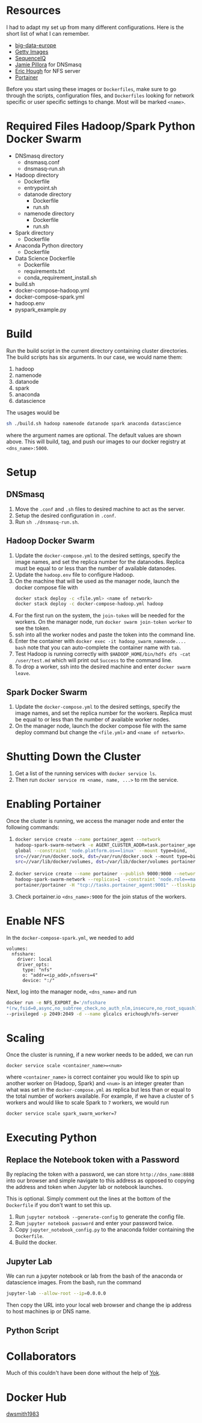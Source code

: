 # Resources
I had to adapt my set up from many different
configurations. Here is the short list of what I can
remember.
* [big-data-europe](https://github.com/big-data-europe)
* [Getty Images](https://github.com/gettyimages)
* [SequenceIQ](https://github.com/sequenceiq)
* [Jamie Pillora](https://github.com/jpillora) for DNSmasq
* [Eric Hough](https://github.com/ehough) for NFS server
* [Portainer](https://portainer.io/)

Before you start using these images or `Dockerfiles`,
make sure to go through the scripts, configuration
files, and `Dockerfiles` looking for network specific
or user specific settings to change. Most will be
marked `<name>`.

# Required Files Hadoop/Spark Python Docker Swarm
+ DNSmasq directory
  - dnsmasq.conf
  - dnsmasq-run.sh
+ Hadoop directory
  - Dockerfile
  - entrypoint.sh
  - datanode directory
    * Dockerfile
    * run.sh
  - namenode directory
    * Dockerfile
    * run.sh
+ Spark directory
  - Dockerfile
+ Anaconda Python directory
  - Dockerfile
+ Data Science Dockerfile
  - Dockerfile
  - requirements.txt
  - conda\_requirement\_install.sh
+ build.sh
+ docker-compose-hadoop.yml
+ docker-compose-spark.yml
+ hadoop.env
+ pyspark_example.py

# Build
Run the build script in the current directory containing cluster directories.
The build scripts has six arguments. In our case, we would name them:
1. hadoop
2. namenode
3. datanode
4. spark
5. anaconda
6. datascience

The usages would be
```bash
sh ./build.sh hadoop namenode datanode spark anaconda datascience
```
where the argument names are optional. The default values are shown above.
This will build, tag, and push our images to our docker registry at
`<dns_name>:5000`.

# Setup
## DNSmasq
1. Move the `.conf` and `.sh` files to desired machine to act as the server.
2. Setup the desired configuration in `.conf`.
3. Run `sh ./dnsmasq-run.sh`.

## Hadoop Docker Swarm
1. Update the `docker-compose.yml` to the desired settings, specify the
image names, and set the replica number for the datanodes. Replica must be
equal to or less than the number of available datanodes.
2. Update the `hadoop.env` file to configure Hadoop.
3. On the machine that will be used as the manager node, launch the docker
compose file with
   ```bash
   docker stack deploy -c <file.yml> <name of network>
   docker stack deploy -c docker-compose-hadoop.yml hadoop
   ```
4. For the first run on the system, the `join-token` will be needed for the
workers. On the manager node, run `docker swarm join-token worker`  to see
the token.
5. ssh into all the worker nodes and paste the token into the command line.
6. Enter the container with `docker exec -it hadoop_swarm_namenode.... bash`
note that you can auto-complete the container name with `tab`.
7. Test Hadoop is running correctly with
`$HADOOP_HOME/bin/hdfs dfs -cat /user/test.md` which will print out `Success`
to the command line.
8. To drop a worker, ssh into the desired machine and enter
`docker swarm leave`.

## Spark Docker Swarm
1. Update the `docker-compose.yml` to the desired settings, specify the
image names, and set the replica number for the workers. Replica must be
equal to or less than the number of available worker nodes.
2. On the manager node, launch the docker compose file with the same deploy
command but change the `<file.yml>` and `<name of network>`.

# Shutting Down the Cluster
1. Get a list of the running services with `docker service ls`.
2. Then run `docker service rm <name, name, ...>` to rm the service.

# Enabling Portainer
Once the cluster is running, we access the manager node and enter the following
commands:
1. ```bash
   docker service create --name portainer_agent --network
   hadoop-spark-swarm-network -e AGENT_CLUSTER_ADDR=task.portainer_agent --mode
   global --constraint 'node.platform.os==linux' --mount type=bind,
   src=//var/run/docker.sock, dst=/var/run/docker.sock --mount type=bind,
   src=//var/lib/docker/volumes, dst=/var/lib/docker/volumes portainer/agent
   ```
2. ```bash
   docker service create --name portainer --publish 9000:9000 --network
   hadoop-spark-swarm-network --replicas=1 --constraint 'node.role==manager'
   portainer/portainer -H "tcp://tasks.portainer_agent:9001" --tlsskipverify
   ```
3. Check portainer.io `<dns_name>:9000` for the join status of the workers.

# Enable NFS
In the `docker-compose-spark.yml`, we needed to add
~~~~
volumes:
  nfsshare:
    driver: local
    driver_opts:
      type: "nfs"
      o: "addr=<ip_add>,nfsvers=4"
      device: ":/"
~~~~
Next, log into the manager node, `<dns_name>` and run
```bash
docker run -e NFS_EXPORT_0='/nfsshare
*(rw,fsid=0,async,no_subtree_check,no_auth_nlm,insecure,no_root_squash)'
--privileged -p 2049:2049 -d --name glcalcs erichough/nfs-server
```

# Scaling
Once the cluster is running, if a new worker needs to be added, we can run
```
docker service scale <container_name>=<num>
```
where `<container_name>` is correct container you would like to spin up
another worker on (Hadoop, Spark) and `<num>` is an integer greater than what
was set in the `docker-compose.yml` as replica but less than or equal to the
total number of workers available. For example, if we have a cluster of `5`
workers and would like to scale Spark to `7` workers, we would run
```
docker service scale spark_swarm_worker=7
```

# Executing Python
## Replace the Notebook token with a Password
By replacing the token with a password, we can
store `http://dns_name:8888` into our browser and
simple navigate to this address as opposed to
copying the address and token when Jupyter lab or
notebook launches.

This is optional. Simply comment out the lines at the
bottom of the `Dockerfile` if you don't want to set
this up.
1. Run `jupyter notebook --generate-config` to
generate the config file.
2. Run `jupyter notebook password` and enter your
password twice.
3. Copy `jupyter_notebook_config.py` to the anaconda
folder containing the `Dockerfile`.
4. Build the docker.

## Jupyter Lab
We can run a jupyter notebook or lab from the bash of the anaconda or
datascience images. From the bash, run the command
```bash
jupyter-lab --allow-root --ip=0.0.0.0
```
Then copy the URL into your local web browser and change the ip address to
host machines ip or DNS name.

## Python Script

# Collaborators
Much of this couldn't have been done without the help of
[Yok](https://github.com/veerapatyok).

# Docker Hub
[dwsmith1983](https://hub.docker.com/u/dwsmith1983/)
